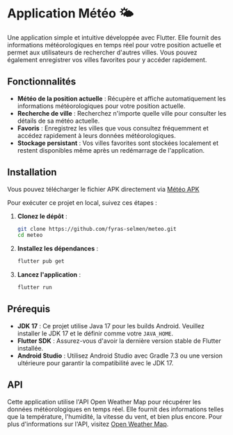 # Application Météo 🌤️

Une application simple et intuitive développée avec Flutter. Elle fournit des informations météorologiques en temps réel pour votre position actuelle et permet aux utilisateurs de rechercher d'autres villes. Vous pouvez également enregistrer vos villes favorites pour y accéder rapidement.

## Fonctionnalités

- **Météo de la position actuelle** : Récupère et affiche automatiquement les informations météorologiques pour votre position actuelle.
- **Recherche de ville** : Recherchez n'importe quelle ville pour consulter les détails de sa météo actuelle.
- **Favoris** : Enregistrez les villes que vous consultez fréquemment et accédez rapidement à leurs données météorologiques.
- **Stockage persistant** : Vos villes favorites sont stockées localement et restent disponibles même après un redémarrage de l'application.

## Installation
Vous pouvez télécharger le fichier APK directement via [Météo APK](https://github.com/fyras-selmen/Meteo/releases/download/APK/meteo.apk) 

Pour exécuter ce projet en local, suivez ces étapes :

1. **Clonez le dépôt** :
   ```bash
   git clone https://github.com/fyras-selmen/meteo.git
   cd meteo
2. **Installez les dépendances** :
   ```bash
   flutter pub get
3. **Lancez l'application** :
   ```bash
   flutter run
   
## Prérequis
- **JDK 17** : Ce projet utilise Java 17 pour les builds Android. Veuillez installer le JDK 17 et le définir comme votre `JAVA_HOME`.
- **Flutter SDK** : Assurez-vous d'avoir la dernière version stable de Flutter installée.
- **Android Studio** : Utilisez Android Studio avec Gradle 7.3 ou une version ultérieure pour garantir la compatibilité avec le JDK 17.

## API

Cette application utilise l'API Open Weather Map pour récupérer les données météorologiques en temps réel. Elle fournit des informations telles que la température, l'humidité, la vitesse du vent, et bien plus encore. Pour plus d'informations sur l'API, visitez [Open Weather Map](https://openweathermap.org/api/one-call-api).
